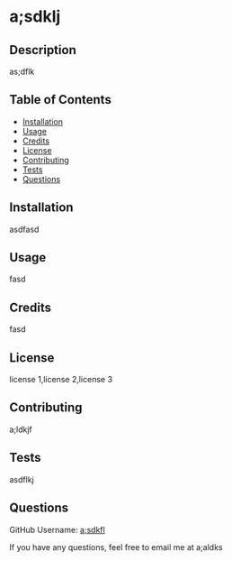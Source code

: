 
  # a;sdklj


  ## Description
  as;dflk

  ## Table of Contents
  * [Installation](#installation)
  * [Usage](#usage)
  * [Credits](#credits)
  * [License](#license)
  * [Contributing](#contributing)
  * [Tests](#tests)
  * [Questions](#questions)

  ## Installation 
  asdfasd


  ## Usage
  fasd


  ## Credits
  fasd


  ## License
  license 1,license 2,license 3


  ## Contributing
  a;ldkjf


  ## Tests
  asdflkj


  ## Questions
  GitHub Username: [a;sdkfl](https://github.com/a;sdkfl)

  If you have any questions, feel free to email me at a;aldks

  